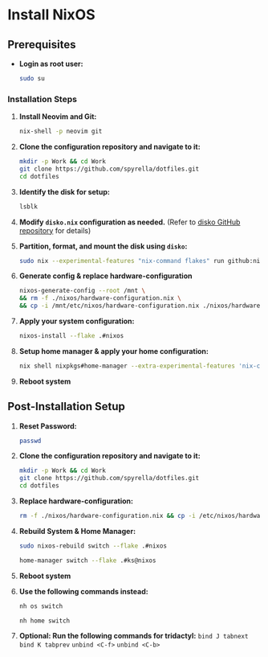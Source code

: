 # Install NixOS

## Prerequisites

- **Login as root user:**

  ```bash
  sudo su
  ```

### Installation Steps

1. **Install Neovim and Git:**

   ```bash
   nix-shell -p neovim git
   ```

2. **Clone the configuration repository and navigate to it:**

   ```bash
   mkdir -p Work && cd Work
   git clone https://github.com/spyrella/dotfiles.git
   cd dotfiles
   ```

3. **Identify the disk for setup:**

   ```bash
   lsblk
   ```

4. **Modify `disko.nix` configuration as needed.**
   (Refer to [disko GitHub repository](https://github.com/nix-community/disko) for details)

5. **Partition, format, and mount the disk using `disko`:**

   ```bash
   sudo nix --experimental-features "nix-command flakes" run github:nix-community/disko -- --mode disko ./disko.nix
   ```

6. **Generate config & replace hardware-configuration**

   ```bash
   nixos-generate-config --root /mnt \
   && rm -f ./nixos/hardware-configuration.nix \
   && cp -i /mnt/etc/nixos/hardware-configuration.nix ./nixos/hardware-configuration.nix
   ```

7. **Apply your system configuration:**

   ```bash
   nixos-install --flake .#nixos
   ```

8. **Setup home manager & apply your home configuration:**

   ```bash
   nix shell nixpkgs#home-manager --extra-experimental-features 'nix-command flakes'
   ```

9. **Reboot system**

## Post-Installation Setup

1. **Reset Password:**

    ```bash
    passwd
    ```

2. **Clone the configuration repository and navigate to it:**

      ```bash
      mkdir -p Work && cd Work
      git clone https://github.com/spyrella/dotfiles.git
      cd dotfiles
      ```

3. **Replace hardware-configuration:**

    ```bash
    rm -f ./nixos/hardware-configuration.nix && cp -i /etc/nixos/hardware-configuration.nix ./nixos/hardware-configuration.nix
    ```

4. **Rebuild System & Home Manager:**

    ```bash
    sudo nixos-rebuild switch --flake .#nixos
    ```

    ```bash
    home-manager switch --flake .#ks@nixos
    ```

5. **Reboot system**

6. **Use the following commands instead:**

    ```bash
    nh os switch
    ```

    ```bash
    nh home switch
    ```
    
  7. **Optional: Run the following commands for tridactyl:**
    `bind J tabnext` `bind K tabprev` `unbind <C-f>` `unbind <C-b>`
